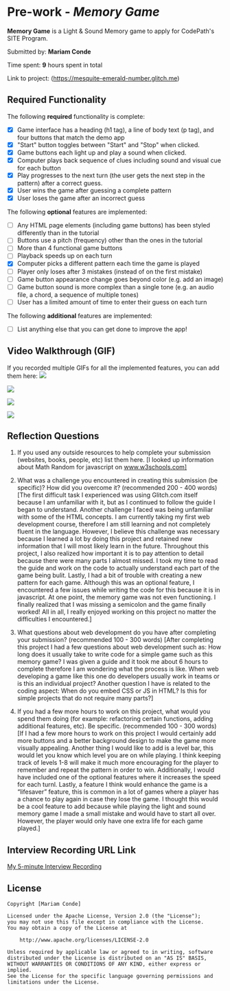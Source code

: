 # Pre-work - *Memory Game*

**Memory Game** is a Light & Sound Memory game to apply for CodePath's SITE Program. 

Submitted by: **Mariam Conde**

Time spent: **9** hours spent in total

Link to project: (https://mesquite-emerald-number.glitch.me)

## Required Functionality

The following **required** functionality is complete:

* [x] Game interface has a heading (h1 tag), a line of body text (p tag), and four buttons that match the demo app
* [x] "Start" button toggles between "Start" and "Stop" when clicked. 
* [x] Game buttons each light up and play a sound when clicked. 
* [x] Computer plays back sequence of clues including sound and visual cue for each button
* [x] Play progresses to the next turn (the user gets the next step in the pattern) after a correct guess. 
* [x] User wins the game after guessing a complete pattern
* [x] User loses the game after an incorrect guess

The following **optional** features are implemented:

* [ ] Any HTML page elements (including game buttons) has been styled differently than in the tutorial
* [ ] Buttons use a pitch (frequency) other than the ones in the tutorial
* [ ] More than 4 functional game buttons
* [ ] Playback speeds up on each turn
* [x] Computer picks a different pattern each time the game is played
* [ ] Player only loses after 3 mistakes (instead of on the first mistake)
* [ ] Game button appearance change goes beyond color (e.g. add an image)
* [ ] Game button sound is more complex than a single tone (e.g. an audio file, a chord, a sequence of multiple tones)
* [ ] User has a limited amount of time to enter their guess on each turn

The following **additional** features are implemented:

- [ ] List anything else that you can get done to improve the app!

## Video Walkthrough (GIF)

If you recorded multiple GIFs for all the implemented features, you can add them here:
![](https://i.imgur.com/WFotR6G.gif)

![](https://i.imgur.com/cqmE4S8.gif)

![](https://i.imgur.com/jsluXmx.gif)

![](https://i.imgur.com/lgMK4vL.gif)

## Reflection Questions
1. If you used any outside resources to help complete your submission (websites, books, people, etc) list them here. 
[I looked up information about Math Random for javascript on www.w3schools.com]

2. What was a challenge you encountered in creating this submission (be specific)? How did you overcome it? (recommended 200 - 400 words) 
[The first difficult task I experienced was using Glitch.com itself because I am unfamiliar with it, but as I continued to follow the guide I began to understand. Another challenge I faced was being unfamiliar with some of the HTML concepts. I am currently taking my first web development course, therefore I am still learning and not completely fluent in the language. However, I believe this challenge was necessary because I learned a lot by doing this project and retained new information that I will most likely learn in the future. Throughout this project, I also realized how important it is to pay attention to detail because there were many parts I almost missed. I took my time to read the guide and work on the code to actually understand each part of the game being bulit. Lastly, I had a bit of trouble with creating a new pattern for each game. Although this was an optional feature, I encountered a few issues while writing the code for this because it is in javascript. At one point, the memory game was not even functioning. I finally realized that I was missing a semicolon and the game finally worked!  All in all, I really enjoyed working on this project no matter the difficulties I encountered.]

3. What questions about web development do you have after completing your submission? (recommended 100 - 300 words) 
[After completing this project I had a few questions about web development such as: How long does it usually take to write code for a simple game such as this memory game? I was given a guide and it took me about 6 hours to complete therefore I am wondering what the process is like. When web developing a game like this one do developers usually work in teams or is this an individual project? Another question I have is related to the coding aspect: When do you embed CSS or JS in HTML? Is this for simple projects that do not require many parts?]

4. If you had a few more hours to work on this project, what would you spend them doing (for example: refactoring certain functions, adding additional features, etc). Be specific. (recommended 100 - 300 words) 
[If I had a few more hours to work on this project I would certainly add more buttons and a better background design to make the game more visually appealing. Another thing I would like to add is a level bar, this would let you know which level you are on while playing. I think keeping track of levels 1-8 will make it much more encouraging for the player to remember and repeat the pattern in order to win. Additionally, I would have included one of the optional features where it increases the speed for each turnl. Lastly, a feature I think would enhance the game is a “lifesaver” feature, this is common in a lot of games where a player has a chance to play again in case they lose the game. I thought this would be a cool feature to add because while playing the light and sound memory game I made a small mistake and would have to start all over. However, the player would only have one extra life for each game played.]



## Interview Recording URL Link

[My 5-minute Interview Recording](https://www.loom.com/share/71bc5178483a45168c64c8ff2d7043b4)

## License

    Copyright [Mariam Conde]

    Licensed under the Apache License, Version 2.0 (the "License");
    you may not use this file except in compliance with the License.
    You may obtain a copy of the License at

        http://www.apache.org/licenses/LICENSE-2.0

    Unless required by applicable law or agreed to in writing, software
    distributed under the License is distributed on an "AS IS" BASIS,
    WITHOUT WARRANTIES OR CONDITIONS OF ANY KIND, either express or implied.
    See the License for the specific language governing permissions and
    limitations under the License.
